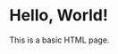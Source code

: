  <!DOCTYPE html>
<html>
<head>
    <title>My First HTML Page</title>
</head>
<body>
    <h1>Hello, World!</h1>
    <p>This is a basic HTML page.</p>
</body>
</html>
